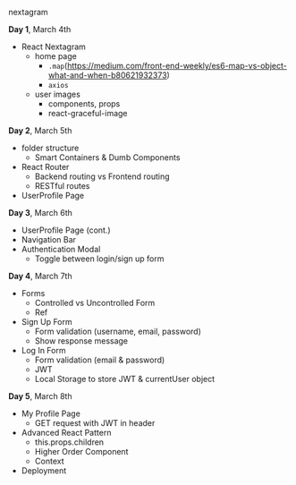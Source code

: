 nextagram

**Day 1**, March 4th
  - React Nextagram
    - home page
      - `.map`(https://medium.com/front-end-weekly/es6-map-vs-object-what-and-when-b80621932373)
      - `axios`
    - user images
      - components, props
      - react-graceful-image


**Day 2**, March 5th
  - folder structure
    - Smart Containers & Dumb Components
  - React Router
    - Backend routing vs Frontend routing
    - RESTful routes
  - UserProfile Page


**Day 3**, March 6th
  - UserProfile Page (cont.)
  - Navigation Bar
  - Authentication Modal
    - Toggle between login/sign up form



**Day 4**, March 7th
  - Forms
    - Controlled vs Uncontrolled Form
    - Ref
  - Sign Up Form
    - Form validation (username, email, password)
    - Show response message
  - Log In Form
    - Form validation (email & password)
    - JWT
    - Local Storage to store JWT & currentUser object


**Day 5**, March 8th
  - My Profile Page
    - GET request with JWT in header
  - Advanced React Pattern
    - this.props.children
    - Higher Order Component
    - Context
  - Deployment
